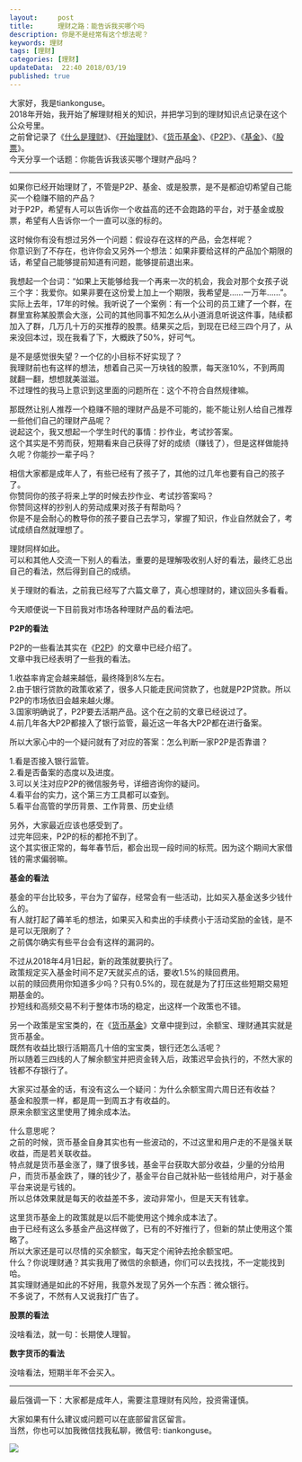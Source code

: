 ```yaml
---   
layout:     post  
title:      理财之路：能告诉我买哪个吗   
description: 你是不是经常有这个想法呢？    
keywords: 理财  
tags: [理财]  
categories: [理财]  
updateData:  22:40 2018/03/19
published: true  
---  
```

 
大家好，我是tiankonguse。  
2018年开始，我开始了解理财相关的知识，并把学习到的理财知识点记录在这个公众号里。  
之前曾记录了《[什么是理财](http://mp.weixin.qq.com/s/jghH-D6CC_mGEFkkNnvC3A)》、《[开始理财](https://mp.weixin.qq.com/s/1ZHyd_FAOsqTbAJqWgntLg)》、《[货币基金](http://mp.weixin.qq.com/s/Nc-qiTOzYVg_tpG21j4AZQ)》、《[P2P](http://mp.weixin.qq.com/s/e0Pm_-9KoLjF6LjQ3P22FA)》、《[基金](http://mp.weixin.qq.com/s/mPUr6w55USFTcEWCyhd00A)》、《[股票](http://mp.weixin.qq.com/s/CLE5wOSFrM1n_sbHqp325A)》。  
今天分享一个话题：你能告诉我该买哪个理财产品吗？    



***


如果你已经开始理财了，不管是P2P、基金、或是股票，是不是都迫切希望自己能买一个稳赚不赔的产品？  
对于P2P，希望有人可以告诉你一个收益高的还不会跑路的平台，对于基金或股票，希望有人告诉你一个一直可以涨的标的。  


这时候你有没有想过另外一个问题：假设存在这样的产品，会怎样呢？  
你意识到了不存在，也许你会又另外一个想法：如果非要给这样的产品加个期限的话，希望自己能够提前知道有问题，能够提前退出来。  


我想起一个台词：“如果上天能够给我一个再来一次的机会，我会对那个女孩子说三个字：我爱你。如果非要在这份爱上加上一个期限，我希望是……一万年……”。  
实际上去年，17年的时候。我听说了一个案例：有一个公司的员工建了一个群，在群里宣称某股票会大涨，公司的其他同事不知怎么从小道消息听说这件事，陆续都加入了群，几万几十万的买推荐的股票。结果买之后，到现在已经三四个月了，从来没回本过，现在我看了下，大概跌了50%，好可气。  


是不是感觉很失望？一个亿的小目标不好实现了？  
我理财前也有这样的想法，想着自己买一万块钱的股票，每天涨10%，不到两周就翻一翻，想想就美滋滋。  
不过理性的我马上意识到这里面的问题所在：这个不符合自然规律嘛。  


那既然让别人推荐一个稳赚不赔的理财产品是不可能的，能不能让别人给自己推荐一些他们自己的理财产品呢？  
说起这个，我又想起一个学生时代的事情：抄作业，考试抄答案。  
这个其实是不劳而获，短期看来自己获得了好的成绩（赚钱了），但是这样做能持久呢？你能抄一辈子吗？  


相信大家都是成年人了，有些已经有了孩子了，其他的过几年也要有自己的孩子了。  
你赞同你的孩子将来上学的时候去抄作业、考试抄答案吗？  
你赞同这样的抄别人的劳动成果对孩子有帮助吗？  
你是不是会耐心的教导你的孩子要自己去学习，掌握了知识，作业自然就会了，考试成绩自然就理想了。  


理财同样如此。  
可以和其他人交流一下别人的看法，重要的是理解吸收别人好的看法，最终汇总出自己的看法，然后得到自己的成绩。  


关于理财的看法，之前我已经写了六篇文章了，真心想理财的，建议回头多看看。  


今天顺便说一下目前我对市场各种理财产品的看法吧。  


**P2P的看法**  

P2P的一些看法其实在《[P2P](http://mp.weixin.qq.com/s/e0Pm_-9KoLjF6LjQ3P22FA)》的文章中已经介绍了。  
文章中我已经表明了一些我的看法。  

1.收益率肯定会越来越低，最终降到8%左右。  
2.由于银行贷款的政策收紧了，很多人只能走民间贷款了，也就是P2P贷款。所以P2P的市场依旧会越来越火爆。  
3.国家明确说了，P2P要去活期产品。这个在之前的文章已经说过了。  
4.前几年各大P2P都接入了银行监管，最近这一年各大P2P都在进行备案。  


所以大家心中的一个疑问就有了对应的答案：怎么判断一家P2P是否靠谱？  

1.看是否接入银行监管。  
2.看是否备案的态度以及进度。  
3.可以关注对应P2P的微信服务号，详细咨询你的疑问。  
4.看平台的实力，这个第三方工具都可以查到。  
5.看平台高管的学历背景、工作背景、历史业绩  


另外，大家最近应该也感受到了。  
过完年回来，P2P的标的都抢不到了。  
这个其实很正常的，每年春节后，都会出现一段时间的标荒。因为这个期间大家借钱的需求偏弱嘛。  



**基金的看法**


基金的平台比较多，平台为了留存，经常会有一些活动，比如买入基金送多少钱什么的。  
有人就打起了薅羊毛的想法，如果买入和卖出的手续费小于活动奖励的金钱，是不是可以无限刷了？  
之前偶尔确实有些平台会有这样的漏洞的。  


不过从2018年4月1日起，新的政策就要执行了。  
政策规定买入基金时间不足7天就买点的话，要收1.5%的赎回费用。  
以前的赎回费用你知道多少吗？只有0.5%的，现在就是为了打压这些短期交易短期基金的。  
抄短线和高频交易不利于整体市场的稳定，出这样一个政策也不错。  



另一个政策是宝宝类的，在《[货币基金](http://mp.weixin.qq.com/s/Nc-qiTOzYVg_tpG21j4AZQ)》文章中提到过，余额宝、理财通其实就是货币基金。  
既然有收益比银行活期高几十倍的宝宝类，银行还怎么活呢？  
所以随着三四线的人了解余额宝并把资金转入后，政策迟早会执行的，不然大家的钱都不存银行了。  


大家买过基金的话，有没有这么一个疑问：为什么余额宝周六周日还有收益？  
基金和股票一样，都是周一到周五才有收益的。  
原来余额宝这里使用了摊余成本法。  


什么意思呢？  
之前的时候，货币基金自身其实也有一些波动的，不过这里和用户走的不是强关联收益，而是若关联收益。  
特点就是货币基金涨了，赚了很多钱，基金平台获取大部分收益，少量的分给用户，而货币基金跌了，赚的钱少了，基金平台自己就补贴一些钱给用户，对于基金平台来说是亏钱的。  
所以总体效果就是每天的收益差不多，波动非常小，但是天天有钱拿。  


这里货币基金上的政策就是以后不能使用这个摊余成本法了。  
由于已经有这么多基金产品这样做了，已有的不好推行了，但新的禁止使用这个策略了。  
所以大家还是可以尽情的买余额宝，每天定个闹钟去抢余额宝吧。  
什么？你说理财通？其实我用了微信的余额通，你们可以去找找，不一定能找到哈。  
其实理财通是如此的不好用，我意外发现了另外一个东西：微众银行。  
不多说了，不然有人又说我打广告了。  


**股票的看法**  

没啥看法，就一句：长期使人理智。  



**数字货币的看法**  

没啥看法，短期半年不会买入。  


***


最后强调一下：大家都是成年人，需要注意理财有风险，投资需谨慎。


大家如果有什么建议或问题可以在底部留言区留言。  
当然，你也可以加我微信找我私聊，微信号: tiankonguse。  

![](//res.tiankonguse.com/images/tiankonguse-support.png)  


